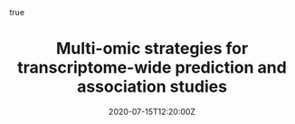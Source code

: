 ---
all_day: false
authors: []
date: "2020-07-15T12:20:00Z"
date_end: "2020-07-15T12:40:00Z"
event: ISMB 2020
event_url: https://www.iscb.org/cms_addon/conferences/ismb2020/tracks/varicosi
featured: true
publishDate: "2020-06-16T10:35:00Z"
location: Montreal, CA, USA (rescheduled to online)
math: true
links:
- icon: twitter
  icon_pack: fab
  name: Follow
  url: https://twitter.com/bhattac_a_bt
slides:
summary: Presentation at VarI-COSI (ISMB 2020)
tags: []
title: Multi-omic strategies for transcriptome-wide prediction and association studies
url_code: ""
url_pdf: ""
url_slides: ""
url_video: https://www.youtube.com/watch?v=7IrVK22rAI0
---